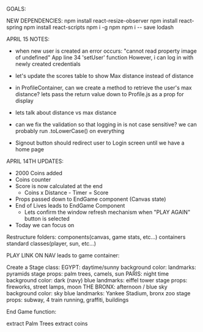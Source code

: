 GOALS:


NEW DEPENDENCIES:
  npm install react-resize-observer
  npm install react-spring
  npm install react-scripts
  npm i -g npm 
  npm i -- save lodash





APRIL 15 NOTES:
  * when new user is created an error occurs:
    "cannot read property image of undefined"
      App line 34 'setUser' function
  However, i can log in with newly created credentials

  * let's update the scores table to show Max distance instead of distance
  * in ProfileContainer, can we create a method to retrieve the user's max distance? lets pass the return value down to Profile.js as a prop for display
  * lets talk about distance vs max distance
  * can we fix the validation so that logging in is not case sensitive? we can probably run .toLowerCase() on everything
  * Signout button should redirect user to Login screen until we have a home page
  






APRIL 14TH UPDATES:
* 2000 Coins added
* Coins counter
* Score is now calculated at the end
    - Coins x Distance - Timer = Score
* Props passed down to EndGame component (Canvas state)
* End of Lives leads to EndGame Component
    - Lets confirm the window refresh mechanism when "PLAY AGAIN" button is selected
* Today we can focus on 


Restructure folders:
  components(canvas, game stats, etc...)
  containers
  standard classes(player, sun, etc...)

PLAY LINK ON NAV leads to game container:



Create a Stage class:
  EGYPT:
    daytime/sunny
    background color:
    landmarks: pyramids
    stage props: palm trees, camels, sun
  PARIS:
    night time
    background color: dark (navy) blue
    landmarks: eiffel tower
    stage props: fireworks, street lamps, moon
  THE BRONX:
    afternoon / blue sky
    background color: sky blue
    landmarks: Yankee Stadium, bronx zoo
    stage props: subway, 4 train running, graffiti, buildings


End Game function:



extract Palm Trees
extract coins

